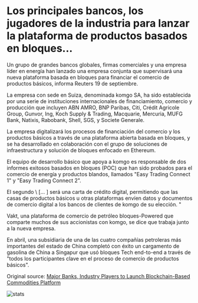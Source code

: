 # Los principales bancos, los jugadores de la industria para lanzar la plataforma de productos basados en bloques...

Un grupo de grandes bancos globales, firmas comerciales y una empresa líder en energía han lanzado una empresa conjunta que supervisará una nueva plataforma basada en bloques para financiar el comercio de productos básicos, informa Reuters 19 de septiembre.

La empresa con sede en Suiza, denominada komgo SA, ha sido establecida por una serie de instituciones internacionales de financiamiento, comercio y producción que incluyen ABN AMRO, BNP Paribas, Citi, Crédit Agricole Group, Gunvor, Ing, Koch Supply & Trading, Macquarie, Mercuria, MUFG Bank, Natixis, Rabobank, Shell, SGS, y Societe Generale.

La empresa digitalizará los procesos de financiación del comercio y los productos básicos a través de una plataforma abierta basada en bloques, y se ha desarrollado en colaboración con el grupo de soluciones de infraestructura y solución de bloques enfocado en Ethereum.

El equipo de desarrollo básico que apoya a komgo es responsable de dos informes exitosos basados en bloques (POC) que han sido probados para el comercio de energía y productos blandos, llamados "Easy Trading Connect 1" y "Easy Trading Connect 2".

El segundo \ [... \] será una carta de crédito digital, permitiendo que las casas de productos básicos u otras plataformas envíen datos y documentos de comercio digital a los bancos de clientes de komgo de su elección. "

Vakt, una plataforma de comercio de petróleo bloques-Powered que comparte muchos de sus accionistas con komgo, se dice que trabaja junto a la nueva empresa.

En abril, una subsidiaria de una de las cuatro compañías petroleras más importantes del estado de China completó con éxito un cargamento de gasolina de China a Singapur que usó bloques Tech end-to-end a través de "todos los participantes clave en el proceso de comercio de productos básicos".

Original source: [Major Banks, Industry Players to Launch Blockchain-Based Commodities Platform](https://cointelegraph.com/news/major-banks-industry-players-to-launch-blockchain-based-commodities-platform)

![stats](https://c.statcounter.com/11760860/0/a89fa40b/1/ "stats")
